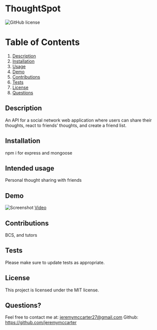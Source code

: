 # ThoughtSpot
![GitHub license](https://img.shields.io/badge/license-MIT-blue.svg)


  # Table of Contents
  1. [Description](#description)
  2. [Installation](#installation)
  3. [Usage](#intended-usage)
  4. [Demo](#demo)
  5. [Contributions](#contributions)
  6. [Tests](#tests)
  7. [License](#license)
  8. [Questions](#questions?)
  

## Description
An API for a social network web application where users can share their thoughts, react to friends’ thoughts, and create a friend list.

  ##  Installation
  npm i for express and mongoose
  

  ## Intended usage
  Personal thought sharing with friends
   
  ## Demo
   ![Screenshot](https://user-images.githubusercontent.com/118328184/233541149-c7b291db-65df-4059-97aa-10af9f739715.png)
    [Video](https://drive.google.com/file/d/1G3U_ixTTElO-nlHpHKBZV4X_jFAGhwnV/view)
  ## Contributions
  BCS, and tutors

  ## Tests
  Please make sure to update tests as appropriate.
  
 
  

   ## License
This project is licensed under the MIT license.

  
  
  ## Questions?
  Feel free to contact me at: jeremymccarter27@gmail.com
  Github: https://github.com/jeremymccarter